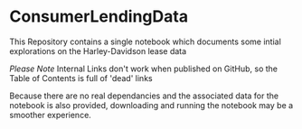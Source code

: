 # ConsumerLendingData

This Repository contains a single notebook which documents some intial explorations on the Harley-Davidson lease data

*Please Note* Internal Links don't work when published on GitHub, so the Table of Contents is full of 'dead' links

Because there are no real dependancies and the associated data for the notebook is also provided, downloading and running the notebook may be a smoother experience. 
